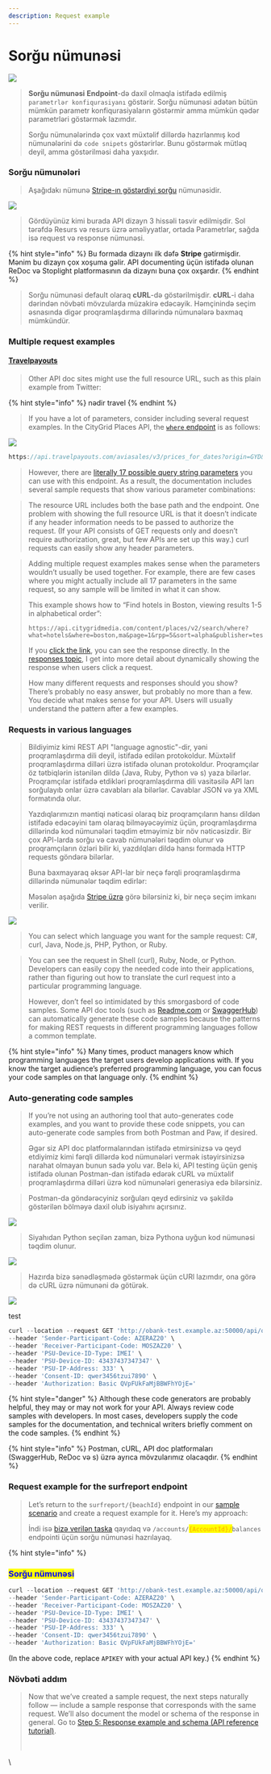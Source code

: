 ```yaml
---
description: Request example
---
```


# Sorğu nümunəsi

![](../.gitbook/assets/request.png)

> **Sorğu nümunəsi** **Endpoint**-də daxil olmaqla istifadə edilmiş `parametrlər konfiqurasiyanı` göstərir. Sorğu nümunəsi adətən bütün mümkün parametr konfiqurasiyaların göstərmir amma mümkün qədər parametrləri göstərmək lazımdır.
>
> Sorğu nümunələrində çox vaxt müxtəlif dillərdə hazırlanmış kod nümunələrini də `code snipets` göstərirlər. Bunu göstərmək mütləq deyil, amma göstərilməsi daha yaxşıdır.

### Sorğu nümunələri

> Aşağıdakı nümunə [Stripe-ın göstərdiyi sorğu](https://stripe.com/docs/api/customer\_bank\_accounts/create) nümunəsidir.

![](../.gitbook/assets/Stripe\_request\_example.PNG)

> Gördüyünüz kimi burada API dizayn 3 hissəli təsvir edilmişdir. Sol tərəfdə Resurs və resurs üzrə əməliyyatlar, ortada Parametrlər, sağda isə request və response nümunəsi.&#x20;

{% hint style="info" %}
Bu formada dizaynı ilk dəfə **Stripe** gətirmişdir. Mənim bu dizayn çox xoşuma gəlir. API documenting üçün istifadə olunan ReDoc və Stoplight platformasının da dizaynı buna çox oxşardır.
{% endhint %}

> Sorğu nümunəsi default olaraq **cURL**-də göstərilmişdir. **cURL**-i daha dərindən növbəti mövzularda müzakirə edəcəyik. Həmçinində seçim əsnasında digər proqramlaşdırma dillərində nümunələrə baxmaq mümkündür.

### Multiple request examples <a href="#multiple-request-examples" id="multiple-request-examples"></a>

#### [Travelpayouts](https://support.travelpayouts.com/hc/en-us/articles/203956163-Travel-insights-with-Aviasales-Data-API)

> Other API doc sites might use the full resource URL, such as this plain example from Twitter:

{% hint style="info" %}
nədir travel
{% endhint %}

> If you have a lot of parameters, consider including several request examples. In the CityGrid Places API, the [`where` endpoint](http://docs.citygridmedia.com/display/citygridv2/Places+API#PlacesAPI-WhereSearchHTTPSEndpoint) is as follows:

![](../.gitbook/assets/travel-request\_example.PNG)

```javascript
https://api.travelpayouts.com/aviasales/v3/prices_for_dates?origin=GYD&token=3c63416a24d3b969da6df9271faa9d6e
```

> However, there are [literally 17 possible query string parameters](http://docs.citygridmedia.com/display/citygridv2/Places+API#PlacesAPI-WhereSearchRequest) you can use with this endpoint. As a result, the documentation includes several sample requests that show various parameter combinations:

> The resource URL includes both the base path and the endpoint. One problem with showing the full resource URL is that it doesn’t indicate if any header information needs to be passed to authorize the request. (If your API consists of GET requests only and doesn’t require authorization, great, but few APIs are set up this way.) curl requests can easily show any header parameters.

> Adding multiple request examples makes sense when the parameters wouldn’t usually be used together. For example, there are few cases where you might actually include all 17 parameters in the same request, so any sample will be limited in what it can show.
>
> This example shows how to “Find hotels in Boston, viewing results 1-5 in alphabetical order”:
>
> ```
> https://api.citygridmedia.com/content/places/v2/search/where?what=hotels&where=boston,ma&page=1&rpp=5&sort=alpha&publisher=test&format=json
> ```
>
> If you [click the link](https://api.citygridmedia.com/content/places/v2/search/where?what=hotels\&where=boston,ma\&page=1\&rpp=5\&sort=alpha\&publisher=test\&format=json), you can see the response directly. In the [responses topic](https://idratherbewriting.com/learnapidoc/docapis\_doc\_sample\_responses\_and\_schema.html#dynamic\_responses), I get into more detail about dynamically showing the response when users click a request.
>
> How many different requests and responses should you show? There’s probably no easy answer, but probably no more than a few. You decide what makes sense for your API. Users will usually understand the pattern after a few examples.

### Requests in various languages <a href="#requests-in-various-languages" id="requests-in-various-languages"></a>

> Bildiyimiz kimi REST API "language agnostic"-dir, yəni proqramlaşdırma dili deyil, istifadə edilən protokoldur. Müxtəlif proqramlaşdırma dilləri üzrə istifadə olunan protokoldur. Proqramçılar öz tətbiqlərin istənilən dildə (Java, Ruby, Python və s) yaza bilərlər. Proqramçılar istifadə etdikləri proqramlaşdırma dili vasitəsilə API ları sorğulayıb onlar üzrə cavabları ala bilərlər. Cavablar JSON və ya XML formatında olur.&#x20;
>
> Yazdıqlarımızın məntiqi nəticəsi olaraq biz proqramçıların hansı dildən istifadə edəcəyini tam olaraq bilməyəcəyimiz üçün, proqramlaşdırma dillərində kod nümunələri təqdim etməyimiz bir növ nəticəsizdir. Bir çox API-larda sorğu və cavab nümunələri təqdim olunur və proqramçıların özləri bilir ki, yazdılqları dildə hansı formada HTTP requests göndərə bilərlar.
>
> Buna baxmayaraq əksər API-lar bir neçə fərqli proqramlaşdırma dillərində nümunələr təqdim edirlər:
>
> Məsələn aşağıda [Stripe üzrə](https://stripe.com/docs/api/customer\_bank\_accounts/object?lang=python) görə bilərsiniz ki, bir neçə seçim imkanı verilir.

![](../.gitbook/assets/stripe\_code\_snip.png)

> You can select which language you want for the sample request: C#, curl, Java, Node.js, PHP, Python, or Ruby.

> You can see the request in Shell (curl), Ruby, Node, or Python. Developers can easily copy the needed code into their applications, rather than figuring out how to translate the curl request into a particular programming language.
>
> However, don’t feel so intimidated by this smorgasbord of code samples. Some API doc tools (such as [Readme.com](https://readme.com/) or [SwaggerHub](https://idratherbewriting.com/learnapidoc/pubapis\_swaggerhub\_smartbear.html)) can automatically generate these code samples because the patterns for making REST requests in different programming languages follow a common template.

{% hint style="info" %}
Many times, product managers know which programming languages the target users develop applications with. If you know the target audience’s preferred programming language, you can focus your code samples on that language only.
{% endhint %}

### Auto-generating code samples

> If you’re not using an authoring tool that auto-generates code examples, and you want to provide these code snippets, you can auto-generate code samples from both Postman and Paw, if desired.
>
> Əgər siz API doc platformalarından istifadə etmirsinizsə və qeyd etdiyimiz kimi fərqli dillərdə kod nümunələri vermək istəyirsinizsə narahat olmayan bunun sadə yolu var. Belə ki, API testing üçün geniş istifadə olunan Postman-dan istifadə edərək cURL və müxtəlif proqramlaşdırma dilləri üzrə kod nümunələri generasiya edə bilərsiniz.



> Postman-da göndərəcyiniz sorğuları qeyd edirsiniz və şəkildə göstərilən bölməyə daxil olub isiyahını açırsınız.

![](<../.gitbook/assets/Screenshot from 2022-08-16 16-20-29 (1).png>)

> Siyahıdan Python seçilən zaman, bizə Pythona uyğun kod nümunəsi təqdim olunur.

![](<../.gitbook/assets/postman\_python (1).png>)

> Hazırda bizə sənədləşmədə göstərmək üçün cURl lazımdır, ona görə də cURL üzrə nümunəni də götürək.

![](<../.gitbook/assets/postman\_cUrl (1).png>)

test

```javascript
curl --location --request GET 'http://obank-test.example.az:50000/api/obis/v1.0/accounts/AZ83MOSZ00000000000019988155/balances' \
--header 'Sender-Participant-Code: AZERAZ20' \
--header 'Receiver-Participant-Code: MOSZAZ20' \
--header 'PSU-Device-ID-Type: IMEI' \
--header 'PSU-Device-ID: 43437437347347' \
--header 'PSU-IP-Address: 333' \
--header 'Consent-ID: qwer3456tzui7890' \
--header 'Authorization: Basic QVpFUkFaMjBBWFhYOjE='
```

{% hint style="danger" %}
Although these code generators are probably helpful, they may or may not work for your API. Always review code samples with developers. In most cases, developers supply the code samples for the documentation, and technical writers briefly comment on the code samples.
{% endhint %}

{% hint style="info" %}
Postman, cURL, API doc platformaları (SwaggerHub, ReDoc və s) üzrə ayrıca mövzularımız olacaqdır.
{% endhint %}

### Request example for the surfreport endpoint <a href="#request-example-for-the-surfreport-endpoint" id="request-example-for-the-surfreport-endpoint"></a>

> Let’s return to the `surfreport/{beachId}` endpoint in our [sample scenario](https://idratherbewriting.com/learnapidoc/docapis\_new\_endpoint\_to\_doc.html) and create a request example for it. Here’s my approach:
>
> İndi isə [bizə verilən taska](../api-reference-tutorial/a-new-endpoint-to-document.md#the-wiki-page-get-account-balance-api) qayıdaq və `/accounts/`<mark style="color:orange;">`{AccountId}/`</mark>`balances` endpointi üçün sorğu nümunəsi hazrılayaq.&#x20;

{% hint style="info" %}
### <mark style="color:blue;">**Sorğu nümunəsi**</mark>

```javascript
curl --location --request GET 'http://obank-test.example.az:50000/api/obis/v1.0/accounts/AZ83MOSZ00000000000019988155/balances' \
--header 'Sender-Participant-Code: AZERAZ20' \
--header 'Receiver-Participant-Code: MOSZAZ20' \
--header 'PSU-Device-ID-Type: IMEI' \
--header 'PSU-Device-ID: 43437437347347' \
--header 'PSU-IP-Address: 333' \
--header 'Consent-ID: qwer3456tzui7890' \
--header 'Authorization: Basic QVpFUkFaMjBBWFhYOjE='
```

(In the above code, replace `APIKEY` with your actual API key.)
{% endhint %}

### Növbəti addım

> Now that we’ve created a sample request, the next steps naturally follow — include a sample response that corresponds with the same request. We’ll also document the model or schema of the response in general. Go to [Step 5: Response example and schema (API reference tutorial)](https://idratherbewriting.com/learnapidoc/docapis\_doc\_sample\_responses\_and\_schema.html).
>
> [\
> ](https://www.buymeacoffee.com/learnapidoc)







\

